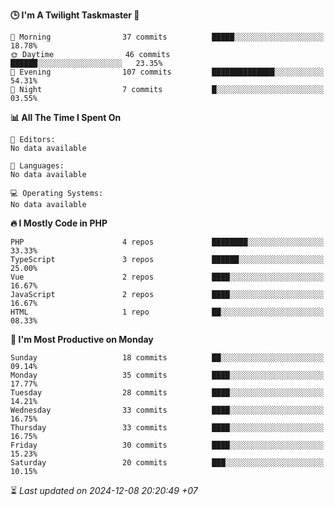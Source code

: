 <!--START_SECTION:readme-stats-->
**🕒 I'm A Twilight Taskmaster 🌆**

```text
🌅 Morning                37 commits          █████░░░░░░░░░░░░░░░░░░░░   18.78%
🌞 Daytime                46 commits          ██████░░░░░░░░░░░░░░░░░░░   23.35%
🌆 Evening                107 commits         ██████████████░░░░░░░░░░░   54.31%
🌙 Night                  7 commits           █░░░░░░░░░░░░░░░░░░░░░░░░   03.55%
```

**📊 All The Time I Spent On**

```text
📝 Editors:
No data available

💬 Languages:
No data available

💻 Operating Systems:
No data available
```

**🔥 I Mostly Code in PHP**

```text
PHP                      4 repos             ████████░░░░░░░░░░░░░░░░░   33.33%
TypeScript               3 repos             ██████░░░░░░░░░░░░░░░░░░░   25.00%
Vue                      2 repos             ████░░░░░░░░░░░░░░░░░░░░░   16.67%
JavaScript               2 repos             ████░░░░░░░░░░░░░░░░░░░░░   16.67%
HTML                     1 repo              ██░░░░░░░░░░░░░░░░░░░░░░░   08.33%
```

**📅 I'm Most Productive on Monday**

```text
Sunday                   18 commits          ██░░░░░░░░░░░░░░░░░░░░░░░   09.14%
Monday                   35 commits          ████░░░░░░░░░░░░░░░░░░░░░   17.77%
Tuesday                  28 commits          ████░░░░░░░░░░░░░░░░░░░░░   14.21%
Wednesday                33 commits          ████░░░░░░░░░░░░░░░░░░░░░   16.75%
Thursday                 33 commits          ████░░░░░░░░░░░░░░░░░░░░░   16.75%
Friday                   30 commits          ████░░░░░░░░░░░░░░░░░░░░░   15.23%
Saturday                 20 commits          ███░░░░░░░░░░░░░░░░░░░░░░   10.15%
```



⏳ *Last updated on 2024-12-08 20:20:49 +07*
<!--END_SECTION:readme-stats-->